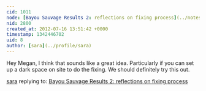 ```yaml
---
cid: 1011
node: [Bayou Sauvage Results 2: reflections on fixing process](../notes/sara/7-13-2012/bayou-sauvage-results-2-reflections-fixing-process)
nid: 2800
created_at: 2012-07-16 13:51:42 +0000
timestamp: 1342446702
uid: 8
author: [sara](../profile/sara)
---
```


Hey Megan, I think that sounds like a great idea. Particularly if you can set up a dark space on site to do the fixing. We should definitely try this out.

[sara](../profile/sara) replying to: [Bayou Sauvage Results 2: reflections on fixing process](../notes/sara/7-13-2012/bayou-sauvage-results-2-reflections-fixing-process)

